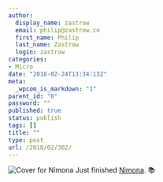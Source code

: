 ```yaml
---
author:
  display_name: zastrow
  email: philip@zastrow.co
  first_name: Philip
  last_name: Zastrow
  login: zastrow
categories:
- Micro
date: "2018-02-24T13:34:13Z"
meta:
  _wpcom_is_markdown: "1"
parent_id: "0"
password: ""
published: true
status: publish
tags: []
title: ""
type: post
url: /2018/02/302/
---
```

<p><img src="/assets/2018/02/19351043.jpg" alt="Cover for Nimona" /> Just finished <a href="https://www.goodreads.com/review/show/2306899399?utm_medium=api&amp;utm_source=rss">Nimona</a>. 📚</p>
